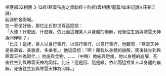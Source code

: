 相應部32相應 3-12經/寒雲布施之資助經十則經(雲相應/蘊篇/如來記說)(莊春江譯)  
起源於舍衛城。  
在一旁坐好後，那位比丘對世尊這麼說：  
「大德！什麼因、什麼緣，依此而這裡某人以身體的崩解，死後往生到與寒雲天神為同伴呢？」  
「比丘！這裡，某人以身行善行、以語行善行、以意行善行，他聽聞：『寒雲天神是長壽者、美貌者、多樂者。』他這麼想：『啊！願我以身體的崩解，死後往生到與寒雲天神為同伴。』他施與食物，……（中略）他施與燈燭，他以身體的崩解，死後往生到與寒雲天神為同伴。比丘！這是因、這是緣，依此而這裡某人以身體的崩解，死後往生到與寒雲天神為同伴。」  
  
  
